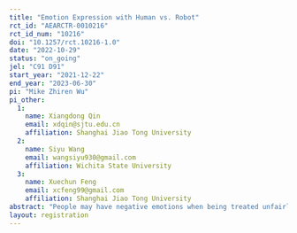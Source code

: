 ```yaml
---
title: "Emotion Expression with Human vs. Robot"
rct_id: "AEARCTR-0010216"
rct_id_num: "10216"
doi: "10.1257/rct.10216-1.0"
date: "2022-10-29"
status: "on_going"
jel: "C91 D91"
start_year: "2021-12-22"
end_year: "2023-06-30"
pi: "Mike Zhiren Wu"
pi_other:
  1:
    name: Xiangdong Qin
    email: xdqin@sjtu.edu.cn
    affiliation: Shanghai Jiao Tong University
  2:
    name: Siyu Wang
    email: wangsiyu930@gmail.com
    affiliation: Wichita State University
  3:
    name: Xuechun Feng
    email: xcfeng99@gmail.com
    affiliation: Shanghai Jiao Tong University
abstract: "People may have negative emotions when being treated unfairly. In this project, we investigate whether different communication protocols can be effective in moderating such negative emotions in comparison to when such communication opportunities are not available. We test several scenarios where such negative emotions can be expressed through n human-human/ human-robot interactions. The evidence can shed light on the effectiveness of the widespread use of robot customer service."
layout: registration
---
```


